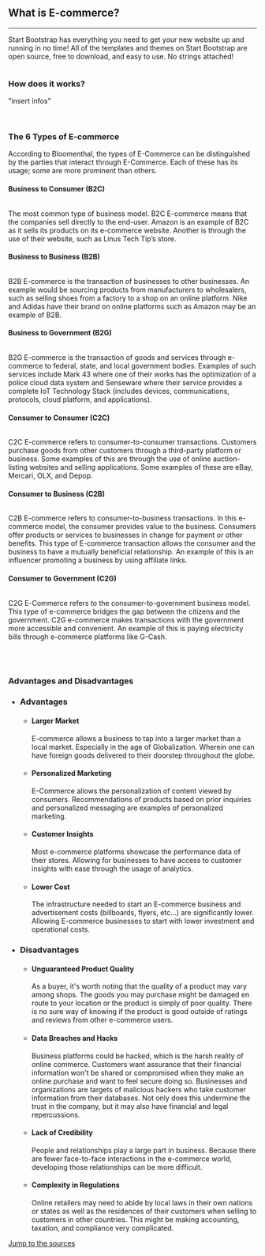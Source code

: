 <section class="bg-primary" id="ecommerce">
    <div class="container">
        <div class="row">
            <div class="col-lg-8 col-lg-offset-2 text-center">
                <h2 class="section-heading">What is E-commerce?</h2>
                <hr class="light">
                <p class="text-faded">Start Bootstrap has everything you need to get your new website up and running in no time! All of the templates and themes on Start Bootstrap are open source, free to download, and easy to use. No strings attached!</p>
                <img src="insert image" alt="">
               </div>
            </div>
        </div>
    <div>
        <div class="container">
        <div class="row;margin-left:20em;margin-right:20em">    
                <h3>
                How does it works?
                </h3>
                <p class="text-faded">
                "insert infos"
                </p>
            <br>
                <h3 class="top-h3"> The 6 Types of E-commerce </h3>
                <p class="text-faded">
                According to Bloomenthal, the types of E-Commerce can be distinguished by the parties that interact through E-Commerce. Each of these has its usage; some are more prominent than others.
            </p>
            </div>
            <div class="container">
        <div class="row;">    
                <div class="col-6 col-sm-4">
                    <div class="card h-100">
                        <h4> Business to Consumer (B2C) </h4>
                        <img src="insert images" alt="">
                        <p>
                            The most common type of business model. B2C E-commerce means that the companies sell directly to the end-user. Amazon is an example of B2C as it sells its products on its e-commerce website. Another is through the use of their website, such as Linus Tech Tip’s store.
                        </p>
                    </div>
                 </div>
                <div class="col-6 col-sm-4">
                    <div class="card h-100">
                        <h4> Business to Business (B2B) </h4>
                        <img src="insert image" alt="">
                        <p>
                            B2B E-commerce is the transaction of businesses to other businesses. An example would be sourcing products from manufacturers to wholesalers, such as selling shoes from a factory to a shop on an online platform. Nike and Adidas have their brand on online platforms such as Amazon may be an example of B2B.
                        </p>
                    </div>
                </div>
                <div class="col-6 col-sm-4">
                    <div class="card h-100">
                        <h4> Business to Government (B2G) </h4>
                        <img src="insert image" alt="">
                        <p>
                            B2G E-commerce is the transaction of goods and services through e-commerce to federal, state, and local government bodies. Examples of such services include Mark 43 where one of their works has the optimization of a police cloud data system and Senseware where their service provides a complete IoT Technology Stack (includes devices, communications, protocols, cloud platform, and applications).
                        </p>
                    </div>
                </div>
                <div class="col-6 col-sm-4">
                    <div class="card h-100">
                        <h4> Consumer to Consumer (C2C) </h4>
                        <img src="insert image" alt="">
                        <p>
                            C2C E-commerce refers to consumer-to-consumer transactions. Customers purchase goods from other customers through a third-party platform or business. Some examples of this are through the use of online auction-listing websites and selling applications. Some examples of these are eBay, Mercari, OLX, and Depop.
                        </p>
                    </div>
                </div>
            <div class="w-100"><div>
                <div class="col-6 col-sm-4">
                    <div class="card h-100">
                        <h4> Consumer to Business (C2B) </h4>
                        <img src="insert image" alt="">
                        <p>
                            C2B E-commerce refers to consumer-to-business transactions. In this e-commerce model, the consumer provides value to the business. Consumers offer products or services to businesses in change for payment or other benefits. This type of E-commerce transaction allows the consumer and the business to have a mutually beneficial relationship. An example of this is an influencer promoting a business by using affiliate links.
                        </p>
                    </div>
                </div>
                <div class="col-6 col-sm-4">
                    <div class="card h-100">
                        <h4> Consumer to Government (C2G) </h4>
                        <img src="insert image" alt="">
                        <p>
                            C2G E-Commerce refers to the consumer-to-government business model. This type of e-commerce bridges the gap between the citizens and the government. C2G e-commerce makes transactions with the government more accessible and convenient. An example of this is paying electricity bills through e-commerce platforms like G-Cash.
                        </p>
                    </div>
                     <div class="w-100"><div>
                </div>
            </div>
          </div> 
        <div>
        <div class="container">
        <div class="row;margin-left:20em;margin-right:20em"> 
            <br><br>
                <h3>
                  Advantages and Disadvantages
                 </h3>
            <ul>
                 <li>
                <h3> Advantages </h3>
                  </li>
                    <ul>
                        <li>
                            <h4>Larger Market </h4>
                            <p class= "text-faded"> 
                                E-commerce allows a business to tap into a larger market than a local market. Especially in the age of Globalization. Wherein one can have foreign goods delivered to their doorstep throughout the globe. 
                            </p>
                        </li>
                        <li>
                            <h4>
                            Personalized Marketing
                            </h4>
                            <p class= "text-faded">
                                E-Commerce allows the personalization of content viewed by consumers. Recommendations of products based on prior inquiries and personalized messaging are examples of personalized marketing.
                            </p>
                        </li>
                        <li>
                            <h4>
                            Customer Insights
                            </h4>
                            <p class= "text-faded">
                                 Most e-commerce platforms showcase the performance data of their stores. Allowing for businesses to have access to customer insights with ease through the usage of analytics. 
                            </p>
                        </li>
                        <li>
                            <h4>
                            Lower Cost
                            </h4>
                            <p class= "text-faded">
                                The infrastructure needed to start an E-commerce business and advertisement costs (billboards, flyers, etc…) are significantly lower. Allowing E-commerce businesses to start with lower investment and operational costs.
                            </p>
                        </li>
                    </ul>
                </ul>
             <ul>
                 <li>
                    <h3> Disadvantages </h3>
                     </li>
                        <ul>
                        <li>
                            <h4>Unguaranteed Product Quality </h4>
                            <p class= "text-faded"> 
                                As a buyer, it's worth noting that the quality of a product may vary among shops. The goods you may purchase might be damaged en route to your location or the product is simply of poor quality. There is no sure way of knowing if the product is good outside of ratings and reviews from other e-commerce users.
                            </p>
                        </li>
                        <li>
                            <h4>
                                Data Breaches and Hacks
                            </h4>
                            <p class= "text-faded">
                                Business platforms could be hacked, which is the harsh reality of online commerce. Customers want assurance that their financial information won't be shared or compromised when they make an online purchase and want to feel secure doing so. Businesses and organizations are targets of malicious hackers who take customer information from their databases. Not only does this undermine the trust in the company, but it may also have financial and legal repercussions.
                            </p>
                        </li>
                        <li>
                            <h4>
                             Lack of Credibility
                            </h4>
                            <p class= "text-faded">
                                People and relationships play a large part in business. Because there are fewer face-to-face interactions in the e-commerce world, developing those relationships can be more difficult.
                            </p>
                        </li>
                        <li>
                            <h4>
                            Complexity in Regulations
                            </h4>
                            <p class= "text-faded">
                                Online retailers may need to abide by local laws in their own nations or states as well as the residences of their customers when selling to customers in other countries. This might be making accounting, taxation, and compliance very complicated.
                            </p>
                        </li>
                    </ul>
                </div>
            </div>
        </div> 
          <div class="col-lg-8 col-lg-offset-2 text-center">
             <a href="#sources" class="btn btn-default btn-xl">Jump to the sources</a>
          </div>                                                
</section>
